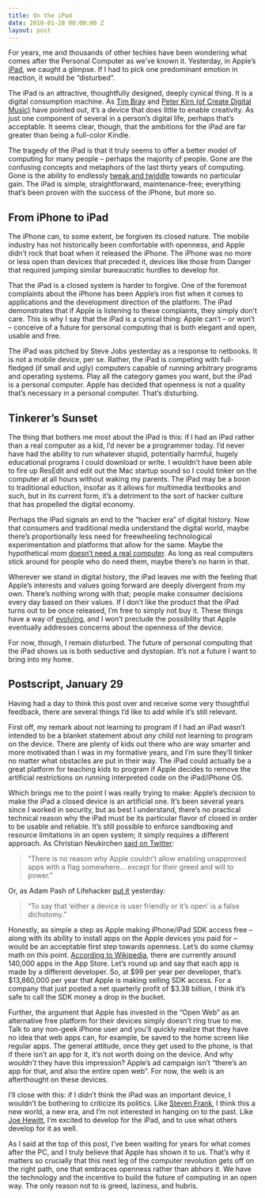 ```yaml
---
title: On the iPad
date: 2010-01-28 00:00:00 Z
layout: post
---
```


For years, me and thousands of other techies have been wondering what comes after the Personal Computer as we’ve known it. Yesterday, in Apple’s [iPad](http://apple.com/ipad/), we caught a glimpse. If I had to pick one predominant emotion in reaction, it would be “disturbed”.

The iPad is an attractive, thoughtfully designed, deeply cynical thing. It is a digital consumption machine. As [Tim Bray](http://www.tbray.org/ongoing/When/201x/2010/01/27/iPad) and [Peter Kirn (of Create Digital Music)](http://createdigitalmusic.com/2010/01/27/how-a-great-product-can-be-bad-news-apple-ipad-and-the-closed-mac/) have pointed out, it’s a device that does little to enable creativity. As just one component of several in a person’s digital life, perhaps that’s acceptable. It seems clear, though, that the ambitions for the iPad are far greater than being a full-color Kindle.

The tragedy of the iPad is that it truly seems to offer a better model of computing for many people – perhaps the majority of people. Gone are the confusing concepts and metaphors of the last thirty years of computing. Gone is the ability to endlessly [tweak and twiddle](http://mrgan.tumblr.com/post/357323170/free) towards no particular gain. The iPad is simple, straightforward, maintenance-free; everything that’s been proven with the success of the iPhone, but more so.

From iPhone to iPad
-------------------

The iPhone can, to some extent, be forgiven its closed nature. The mobile industry has not historically been comfortable with openness, and Apple didn’t rock that boat when it released the iPhone. The iPhone was no more or less open than devices that preceded it, devices like those from Danger that required jumping similar bureaucratic hurdles to develop for.

That the iPad is a closed system is harder to forgive. One of the foremost complaints about the iPhone has been Apple’s iron fist when it comes to applications and the development direction of the platform. The iPad demonstrates that if Apple is listening to these complaints, they simply don’t care. This is why I say that the iPad is a cynical thing: Apple can’t – or won’t – conceive of a future for personal computing that is both elegant and open, usable and free.

The iPad was pitched by Steve Jobs yesterday as a response to netbooks. It is not a mobile device, per se. Rather, the iPad is competing with full-fledged (if small and ugly) computers capable of running arbitrary programs and operating systems. Play all the category games you want, but the iPad is a personal computer. Apple has decided that openness is not a quality that’s necessary in a personal computer. That’s disturbing.

Tinkerer’s Sunset
-----------------

The thing that bothers me most about the iPad is this: if I had an iPad rather than a real computer as a kid, I’d never be a programmer today. I’d never have had the ability to run whatever stupid, potentially harmful, hugely educational programs I could download or write. I wouldn’t have been able to fire up ResEdit and edit out the Mac startup sound so I could tinker on the computer at all hours without waking my parents. The iPad may be a boon to traditional eduction, insofar as it allows for multimedia textbooks and such, but in its current form, it’s a detriment to the sort of hacker culture that has propelled the digital economy.

Perhaps the iPad signals an end to the “hacker era” of digital history. Now that consumers and traditional media understand the digital world, maybe there’s proportionally less need for freewheeling technological experimentation and platforms that allow for the same. Maybe the hypothetical mom [doesn’t need a real computer](http://danieltenner.com/posts/0015-ipad-an-apple-for-mom.html). As long as real computers stick around for people who do need them, maybe there’s no harm in that.

Wherever we stand in digital history, the iPad leaves me with the feeling that Apple’s interests and values going forward are deeply divergent from my own. There’s nothing wrong with that; people make consumer decisions every day based on their values. If I don’t like the product that the iPad turns out to be once released, I’m free to simply not buy it. These things have a way of [evolving](http://cruftbox.com/blog/archives/001592.html#001592), and I won’t preclude the possibility that Apple eventually addresses concerns about the openness of the device.

For now, though, I remain disturbed. The future of personal computing that the iPad shows us is both seductive and dystopian. It’s not a future I want to bring into my home.

Postscript, January 29
----------------------

Having had a day to think this post over and receive some very thoughtful feedback, there are several things I’d like to add while it’s still relevant.

First off, my remark about not learning to program if I had an iPad wasn’t intended to be a blanket statement about *any* child not learning to program on the device. There are plenty of kids out there who are way smarter and more motivated than I was in my formative years, and I’m sure they’ll tinker no matter what obstacles are put in their way. The iPad could actually be a great platform for teaching kids to program if Apple decides to remove the artificial restrictions on running interpreted code on the iPad/iPhone OS.

Which brings me to the point I was really trying to make: Apple’s decision to make the iPad a closed device is an artificial one. It’s been several years since I worked in security, but as best I understand, there’s no practical technical reason why the iPad must be its particular flavor of closed in order to be usable and reliable. It’s still possible to enforce sandboxing and resource limitations in an open system; it simply requires a different approach. As Christian Neukirchen [said on Twitter](http://twitter.com/chneukirchen/status/8358945171):

> “There is no reason why Apple couldn’t allow enabling unapproved apps with a flag somewhere… except for their greed and will to power.”

Or, as Adam Pash of Lifehacker [put it](http://lifehacker.com/5458690/the-problem-with-the-apple-ipad) yesterday:

> “To say that ‘either a device is user friendly or it’s open’ is a false dichotomy.”

Honestly, as simple a step as Apple making iPhone/iPad SDK access free – along with its ability to install apps on the Apple devices you paid for – would be an acceptable first step towards openness. Let’s do some clumsy math on this point. [According to Wikipedia](http://en.wikipedia.org/wiki/App_Store), there are currently around 140,000 apps in the App Store. Let’s round up and say that each app is made by a different developer. So, at $99 per year per developer, that’s $13,860,000 per year that Apple is making selling SDK access. For a company that just posted a net quarterly profit of $3.38 billion, I think it’s safe to call the SDK money a drop in the bucket.

Further, the argument that Apple has invested in the “Open Web” as an alternative free platform for their devices simply doesn’t ring true to me. Talk to any non-geek iPhone user and you’ll quickly realize that they have no idea that web apps can, for example, be saved to the home screen like regular apps. The general attitude, once they get used to the phone, is that if there isn’t an app for it, it’s not worth doing on the device. And why *wouldn’t* they have this impression? Apple’s ad campaign isn’t “there’s an app for that, and also the entire open web”. For now, the web is an afterthought on these devices.

I’ll close with this: if I didn’t think the iPad was an important device, I wouldn’t be bothering to criticize its politics. Like [Steven Frank](http://stevenf.tumblr.com/post/359224392/i-need-to-talk-to-you-about-computers-ive-been), I think this a new world, a new era, and I’m not interested in hanging on to the past. Like [Joe Hewitt](http://joehewitt.com/post/ipad/), I’m excited to develop for the iPad, and to use what others develop for it as well.

As I said at the top of this post, I’ve been waiting for years for what comes after the PC, and I truly believe that Apple has shown it to us. That’s why it matters so crucially that this next leg of the computer revolution gets off on the right path, one that embraces openness rather than abhors it. We have the technology and the incentive to build the future of computing in an open way. The only reason not to is greed, laziness, and hubris.
